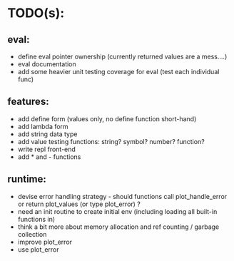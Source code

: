 TODO(s):
=====

eval:
-----
* define eval pointer ownership (currently returned values are a mess....)
* eval documentation
* add some heavier unit testing coverage for eval (test each individual func)

features:
---------
* add define form (values only, no define function short-hand)
* add lambda form
* add string data type
* add value testing functions: string? symbol? number? function?
* write repl front-end
* add * and - functions

runtime:
---------
* devise error handling strategy - should functions call plot_handle_error or return plot_values (or type plot_error) ?
* need an init routine to create initial env (including loading all built-in functions in)
* think a bit more about memory allocation and ref counting / garbage collection
* improve plot_error
* use plot_error

